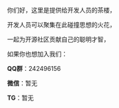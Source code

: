 <p>你们好，这里是提供给开发人员的茶楼，</p>
<p>开发人员可以聚集在此碰撞思想的火花， </p>
<p>一起为开源社区贡献自己的聪明才智，</p>
<p>如果你也想加入我们：</p>
  <p><strong>QQ群</strong>：242496156</p>
  <p><strong>微信</strong>：暂无</p>
  <p><strong>TG</strong>：暂无</p>
